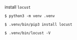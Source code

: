install `locust`

```console
$ python3 -m venv .venv

$ .venv/bin/pip3 install locust

$ .venv/bin/locust -V
```
